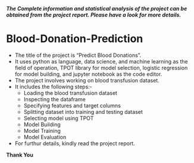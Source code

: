 *****The Complete information and statistical analysis of the project can be obtained from the project report. Please have a look for more details.*****

# Blood-Donation-Prediction
- The title of the project is “Predict Blood Donations”.
- It uses python as language, data science, and machine learning as the field of operation, TPOT library for model selection, logistic regression for model building, and jupyter notebook as the code editor.
- The project involves working on blood transfusion dataset.
- It includes the following steps:-
  - Loading the blood transfusion dataset
  - Inspecting the dataframe
  - Specifying features and target columns
  - Splitting dataset into training and testing dataset
  - Selecting model using TPOT
  - Model Building
  - Model Training
  - Model Evaluation
- For furthur details, kindly read the project report.

**Thank You**
